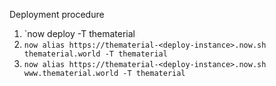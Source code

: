 Deployment procedure

1. `now deploy -T thematerial
2. `now alias https://thematerial-<deploy-instance>.now.sh thematerial.world -T thematerial`
3. `now alias https://thematerial-<deploy-instance>.now.sh www.thematerial.world -T thematerial`

